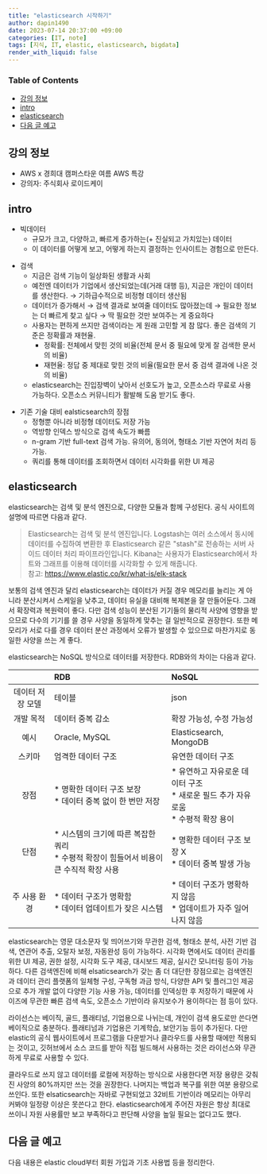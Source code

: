 ```yaml
---
title: "elasticsearch 시작하기"
author: dapin1490
date: 2023-07-14 20:37:00 +09:00
categories: [IT, note]
tags: [지식, IT, elastic, elasticsearch, bigdata]
render_with_liquid: false
---
```


### Table of Contents
- [강의 정보](#강의-정보)
- [intro](#intro)
- [elasticsearch](#elasticsearch)
- [다음 글 예고](#다음-글-예고)

## 강의 정보
* AWS x 경희대 캠퍼스타운 여름 AWS 특강
* 강의자: 주식회사 로이드케이

## intro
* 빅데이터
    * 규모가 크고, 다양하고, 빠르게 증가하는(+ 진실되고 가치있는) 데이터
    * 이 데이터를 어떻게 보고, 어떻게 하는지 결정하는 인사이트는 경험으로 만든다.

<!-- -->

* 검색
    * 지금은 검색 기능이 일상화된 생활과 사회
    * 예전엔 데이터가 기업에서 생산되었는데(거래 대행 등), 지금은 개인이 데이터를 생산한다. → 기하급수적으로 비정형 데이터 생산됨
    * 데이터가 증가해서 → 검색 결과로 보여줄 데이터도 많아졌는데 → 필요한 정보는 더 빠르게 찾고 싶다 → 딱 필요한 것만 보여주는 게 중요하다
    * 사용자는 편하게 쓰지만 검색이라는 게 원래 고민할 게 참 많다. 좋은 검색의 기준은 정확률과 재현율.
        * 정확률: 전체에서 맞힌 것의 비율(전체 문서 중 필요에 맞게 잘 검색한 문서의 비율)
        * 재현율: 정답 중 제대로 맞힌 것의 비율(필요한 문서 중 검색 결과에 나온 것의 비율)
    * elasticsearch는 진입장벽이 낮아서 선호도가 높고, 오픈소스라 무료로 사용 가능하다. 오픈소스 커뮤니티가 활발해 도움 받기도 좋다.

<!-- -->

* 기존 기술 대비 ealsticsearch의 장점
    * 정형뿐 아니라 비정형 데이터도 저장 가능
    * 역방향 인덱스 방식으로 검색 속도가 빠름
    * n-gram 기반 full-text 검색 가능. 유의어, 동의어, 형태소 기반 자연어 처리 등 가능.
    * 쿼리를 통해 데이터를 조회하면서 데이터 시각화를 위한 UI 제공

## elasticsearch
elasticsearch는 검색 및 분석 엔진으로, 다양한 모듈과 함께 구성된다. 공식 사이트의 설명에 따르면 다음과 같다.

> Elasticsearch는 검색 및 분석 엔진입니다. Logstash는 여러 소스에서 동시에 데이터를 수집하여 변환한 후 Elasticsearch 같은 "stash"로 전송하는 서버 사이드 데이터 처리 파이프라인입니다. Kibana는 사용자가 Elasticsearch에서 차트와 그래프를 이용해 데이터를 시각화할 수 있게 해줍니다.  
> 참고: https://www.elastic.co/kr/what-is/elk-stack

보통의 검색 엔진과 달리 elasticsearch는 데이터가 커질 경우 메모리를 늘리는 게 아니라 분산시켜서 스케일을 낮추고, 데이터 유실을 대비해 복제본을 잘 만들어둔다. 그래서 확장력과 복원력이 좋다. 다만 검색 성능이 분산된 기기들의 물리적 사양에 영향을 받으므로 다수의 기기를 쓸 경우 사양을 동일하게 맞추는 걸 일반적으로 권장한다. 또한 메모리가 서로 다를 경우 데이터 분산 과정에서 오류가 발생할 수 있으므로 마찬가지로 동일한 사양을 쓰는 게 좋다.

elasticsearch는 NoSQL 방식으로 데이터를 저장한다. RDB와의 차이는 다음과 같다.

| | RDB | NoSQL |
| :-: | :-- | :-- |
| 데이터 저장 모델 | 테이블 | json |
| 개발 목적 | 데이터 중복 감소 | 확장 가능성, 수정 가능성 |
| 예시 | Oracle, MySQL | Elasticsearch, MongoDB |
| 스키마 | 엄격한 데이터 구조 | 유연한 데이터 구조 |
| 장점 | * 명확한 데이터 구조 보장 <br/> * 데이터 중복 없이 한 번만 저장 | * 유연하고 자유로운 데이터 구조 <br/> * 새로운 필드 추가 자유로움 <br/> * 수평적 확장 용이 |
| 단점 | * 시스템의 크기에 따른 복잡한 쿼리 <br/> * 수평적 확장이 힘들어서 비용이 큰 수직적 확장 사용 | * 명확한 데이터 구조 보장 X <br/> * 데이터 중복 발생 가능 |
| 주 사용 환경 | * 데이터 구조가 명확함 <br/> * 데이터 업데이트가 잦은 시스템 | * 데이터 구조가 명확하지 않음 <br/> * 업데이트가 자주 일어나지 않음 |

elasticsearch는 영문 대소문자 및 띄어쓰기와 무관한 검색, 형태소 분석, 사전 기반 검색, 연관어 추출, 오탈자 보정, 자동완성 등이 가능하다. 시각화 면에서도 데이터 관리를 위한 UI 제공, 권한 설정, 시각화 도구 제공, 대시보드 제공, 실시간 모니터링 등이 가능하다. 다른 검색엔진에 비해 elsaticsearch가 갖는 좀 더 대단한 장점으로는 검색엔진과 데이터 관리 플랫폼의 일체형 구성, 구독형 과금 방식, 다양한 API 및 플러그인 제공으로 추가 개발 없이 다양한 기능 사용 가능, 데이터를 인덱싱한 후 저장하기 때문에 사이즈에 무관한 빠른 검색 속도, 오픈소스 기반이라 유지보수가 용이하다는 점 등이 있다.

라이선스는 베이직, 골드, 플래티넘, 기업용으로 나뉘는데, 개인이 검색 용도로만 쓴다면 베이직으로 충분하다. 플래티넘과 기업용은 기계학습, 보안기능 등이 추가된다. 다만 elastic의 공식 웹사이트에서 프로그램을 다운받거나 클라우드를 사용할 때에만 적용되는 것이고, 깃허브에서 소스 코드를 받아 직접 빌드해서 사용하는 것은 라이선스와 무관하게 무료로 사용할 수 있다.

클라우드로 쓰지 않고 데이터를 로컬에 저장하는 방식으로 사용한다면 저장 용량은 갖춰진 사양의 80%까지만 쓰는 것을 권장한다. 나머지는 백업과 복구를 위한 여분 용량으로 쓰인다. 또한 elsaticsearch는 자바로 구현되었고 32비트 기반이라 메모리는 아무리 커봐야 일정량 이상은 못쓴다고 한다. elasticsearch에게 주어진 자원은 항상 최대로 쓰이니 자원 사용률만 보고 부족하다고 판단해 사양을 높일 필요는 없다고도 했다.

## 다음 글 예고
다음 내용은 elastic cloud부터 회원 가입과 기초 사용법 등을 정리한다.